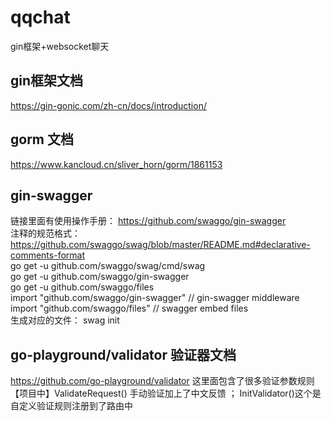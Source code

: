 # qqchat

gin框架+websocket聊天

## gin框架文档

https://gin-gonic.com/zh-cn/docs/introduction/

## gorm 文档

https://www.kancloud.cn/sliver_horn/gorm/1861153

## gin-swagger

链接里面有使用操作手册： https://github.com/swaggo/gin-swagger  
注释的规范格式： https://github.com/swaggo/swag/blob/master/README.md#declarative-comments-format    
go get -u github.com/swaggo/swag/cmd/swag    
go get -u github.com/swaggo/gin-swagger    
go get -u github.com/swaggo/files    
import "github.com/swaggo/gin-swagger" // gin-swagger middleware   
import "github.com/swaggo/files" // swagger embed files   
生成对应的文件： swag init

## go-playground/validator 验证器文档
https://github.com/go-playground/validator  这里面包含了很多验证参数规则
【项目中】ValidateRequest() 手动验证加上了中文反馈 ； InitValidator()这个是自定义验证规则注册到了路由中




